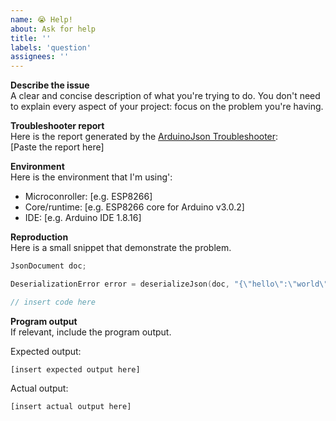 ```yaml
---
name: 😭 Help!
about: Ask for help
title: ''
labels: 'question'
assignees: ''
---
```


<!-- ⚠️ IMPORTANT ⚠️
Before asking for help, please use the ArduinoJson Troubleshooter as it may find a solution to your issue; if not, please include the  Troubleshooter's report in the description.
-->

**Describe the issue**  
A clear and concise description of what you're trying to do.
You don't need to explain every aspect of your project: focus on the problem you're having.

**Troubleshooter report**  
Here is the report generated by the [ArduinoJson Troubleshooter](https://arduinojson.org/v6/troubleshooter/):  
[Paste the report here]

**Environment**  
Here is the environment that I'm using':
* Microconroller: [e.g. ESP8266]
* Core/runtime: [e.g. ESP8266 core for Arduino v3.0.2]
* IDE: [e.g. Arduino IDE 1.8.16]

**Reproduction**  
Here is a small snippet that demonstrate the problem.

```c++
JsonDocument doc;

DeserializationError error = deserializeJson(doc, "{\"hello\":\"world\"}");

// insert code here
```

**Program output**  
If relevant, include the program output.

Expected output:

```
[insert expected output here]
```

Actual output:

```
[insert actual output here]
```
